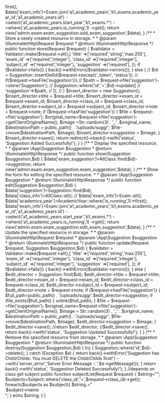 <?php

namespace App\Http\Controllers;

use App\AcademicYear;
use App\AllClass;
use App\Exam;
use App\ExamSchedule;
use App\Subject;
use Exception;
use App\Suggestion;
use Illuminate\Http\Request;
use Illuminate\Support\Facades\Validator;
use Illuminate\Support\Str;
class SuggestionController extends Controller
{
    /**
     * Display a listing of the resource.
     *
     * @return \Illuminate\Http\Response
     */
    public function index()
    {
        //
    }

    /**
     * Show the form for creating a new resource.
     *
     * @return \Illuminate\Http\Response
     */
    public function create()
    {
        $data['class_info']=AllClass::all();
//        $data['exam_info']=Exam::all();
        $data['academics_year']=AcademicYear::where('is_running',1)->first();
        $data['exam_info']=Exam::join('a1_academic_years','b1_exams.academic_year_id','a1_academic_years.id')
            ->select('a1_academic_years.start_year','b1_exams.*')
            ->where('a1_academic_years.is_running',1)
            ->get();
        return view('admin.exam.exam_suggestion.add_exam_suggestion',$data);
    }

    /**
     * Store a newly created resource in storage.
     *
     * @param  \Illuminate\Http\Request  $request
     * @return \Illuminate\Http\Response
     */
    public function store(Request $request)
    {
        $validator = Validator::make($request->all(),[
            'title'         =>['required','string','max:255'],
            'exam_id'       =>['required','integer'],
            'class_id'      =>['required','integer'],
            'subject_id'    =>['required','integer'],
            'suggestion'     =>['required'],
        ]);

        if ($validator->fails()) {
             back()->withErrors($validator->errors());
        } else {
//            $id = Suggestion::insertGetId($request->except('_token', 'status'));
//                if($request->hasFile('suggestion')){
//                    $path = $request->file('suggestion')->store('Suggestion');
//                    Suggestion::where('id','=',$id)->update([
//                        'suggestion'=>$path,
//                    ]);
//                }
            $insert_director = new Suggestion();
            $insert_director->title = $request->title;
            $insert_director->exam_id = $request->exam_id;
            $insert_director->class_id = $request->class_id;
            $insert_director->subject_id = $request->subject_id;
            $insert_director->note = $request->note;

            if ($request->hasFile('suggestion')) {
                $file = $request->file('suggestion');
                $original_name=$request->file('suggestion')->getClientOriginalName();
                $image =Str::random(3) . '_' .$original_name;
                $destinationPath = public_path() . '/uploads/sugg/';
                $file->move($destinationPath, $image);
                $insert_director->suggestion = $image;
            }

            $insert_director->save();
            return redirect()->back()->with('status', 'Suggestion Added Successfully!');

        }
    }

    /**
     * Display the specified resource.
     *
     * @param  \App\Suggestion  $suggestion
     * @return \Illuminate\Http\Response
     */
    public function show(Suggestion $suggestion,$id)
    {
        $data['exam_suggestion']=AllClass::find($id)->suggestion;
        return view('admin.exam.exam_suggestion.exam_suggestion',$data);
    }

    /**
     * Show the form for editing the specified resource.
     *
     * @param  \App\Suggestion  $suggestion
     * @return \Illuminate\Http\Response
     */
    public function edit(Suggestion $suggestion,$id)
    {
        $data['suggestion']=Suggestion::find($id);
        $data['class_info']=AllClass::all();
//        $data['exam_info']=Exam::all();
        $data['academics_year']=AcademicYear::where('is_running',1)->first();
        $data['exam_info']=Exam::join('a1_academic_years','b1_exams.academic_year_id','a1_academic_years.id')
            ->select('a1_academic_years.start_year','b1_exams.*')
            ->where('a1_academic_years.is_running',1)
            ->get();
        return view('admin.exam.exam_suggestion.edit_exam_suggestion',$data);
    }

    /**
     * Update the specified resource in storage.
     *
     * @param  \Illuminate\Http\Request  $request
     * @param  \App\Suggestion  $suggestion
     * @return \Illuminate\Http\Response
     */
    public function update(Request $request, Suggestion $suggestion,$id)
    {
        $validator = Validator::make($request->all(),[
            'title'         =>['required','string','max:255'],
            'exam_id'       =>['required','integer'],
            'class_id'      =>['required','integer'],
            'subject_id'    =>['required','integer'],
            'suggestion'     =>['required'],
        ]);

        if ($validator->fails()) {
            back()->withErrors($validator->errors());
        } else {
            $edit_director = Suggestion::find($id);
            $edit_director->title = $request->title;
            $edit_director->exam_id = $request->exam_id;
            $edit_director->class_id = $request->class_id;
            $edit_director->subject_id = $request->subject_id;
            $edit_director->note = $request->note;
            if ($request->hasFile('suggestion')) {
                $full_path=public_path() . '/uploads/sugg/'.$edit_director->suggestion;
                if (file_exists($full_path)) {
                    unlink($full_path);
                }

                $file = $request->file('suggestion');
                $original_name=$request->file('suggestion')->getClientOriginalName();
                $image = Str::random(3) . '_' . $original_name;
                $destinationPath = public_path() . '/uploads/sugg/';
                $file->move($destinationPath, $image);
                $edit_director->suggestion = $image;
            }

            $edit_director->save();
            //return $edit_director;
            //$edit_director->save();

            return back()->with('status', 'Suggestion Updated Successfully!');
        }
    }

    /**
     * Remove the specified resource from storage.
     *
     * @param  \App\Suggestion  $suggestion
     * @return \Illuminate\Http\Response
     */
    public function destroy(Suggestion $suggestion,$id)
    {
        try {
            Suggestion::where('id',$id)->delete();
        } catch (Exception $e) {
            return back()->withError('Suggestion has Child/Childs. You must DELETE the Child/Childs first!')
                ->with('server_error','Server Error Message :: '.$e->getMessage());
        }

        return back()->with('status', 'Suggestion Deleted Successfully!');
    }
    //depends on class get subject
    public function subjectList(Request $request)
    {
        $string="";
        $subjects=Subject::where('class_id','=',$request->class_id)->get();
        foreach($subjects as $subject){
            $string.="<option value='$subject->id'> $subject->name</option>";
        }
        echo $string;
    }
}
